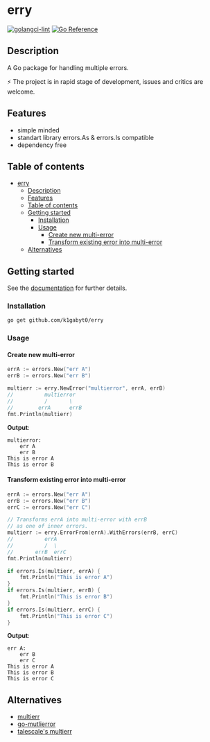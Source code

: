 # erry

[![golangci-lint](https://github.com/k1gabyt0/erry/actions/workflows/golangci-lint.yaml/badge.svg)](https://github.com/k1gabyt0/erry/actions/workflows/golangci-lint.yaml)
[![Go Reference](https://pkg.go.dev/badge/github.com/k1gabyt0/erry.svg)](https://pkg.go.dev/github.com/k1gabyt0/erry)

## Description

A Go package for handling multiple errors.


⚡️ The project is in rapid stage of development, issues and critics are welcome.

## Features

- simple minded
- standart library errors.As & errors.Is compatible
- dependency free

## Table of contents

- [erry](#erry)
  - [Description](#description)
  - [Features](#features)
  - [Table of contents](#table-of-contents)
  - [Getting started](#getting-started)
    - [Installation](#installation)
    - [Usage](#usage)
      - [Create new multi-error](#create-new-multi-error)
      - [Transform existing error into multi-error](#transform-existing-error-into-multi-error)
  - [Alternatives](#alternatives)

## Getting started

See the [documentation](https://pkg.go.dev/github.com/k1gabyt0/erry) for further details.

### Installation

```bash
go get github.com/k1gabyt0/erry
```

### Usage

#### Create new multi-error

```go
errA := errors.New("err A")
errB := errors.New("err B")

multierr := erry.NewError("multierror", errA, errB)
//          multierror
//          /       \
//        errA      errB
fmt.Println(multierr)
```

**Output**:

```text
multierror:
    err A
    err B
This is error A
This is error B
```

#### Transform existing error into multi-error

```go
errA := errors.New("err A")
errB := errors.New("err B")
errC := errors.New("err C")

// Transforms errA into multi-error with errB
// as one of inner errors.
multierr := erry.ErrorFrom(errA).WithErrors(errB, errC)
//          errA
//          /  \
//       errB  errC
fmt.Println(multierr)

if errors.Is(multierr, errA) {
    fmt.Println("This is error A")
}
if errors.Is(multierr, errB) {
    fmt.Println("This is error B")
}
if errors.Is(multierr, errC) {
    fmt.Println("This is error C")
}
```

**Output**:

```text
err A:
    err B
    err C
This is error A
This is error B
This is error C
```

## Alternatives

- [multierr](https://github.com/uber-go/multierr)
- [go-mutlierror](https://github.com/hashicorp/go-multierror)
- [talescale's multierr](https://github.com/tailscale/tailscale/tree/main/util/multierr)
